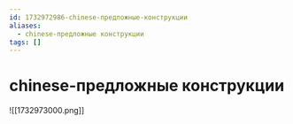 ```yaml
---
id: 1732972986-chinese-предложные-конструкции
aliases:
  - chinese-предложные конструкции
tags: []
---
```


# chinese-предложные конструкции
![[1732973000.png]]
